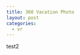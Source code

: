 ```yaml
---
title: 360 Vacation Photo
layout: post
categories:
  - vr
---
```

<script src="https://aframe.io/releases/0.9.0/aframe.min.js"></script>

<p>test2</p>
<a-scene>
  <a-sky src="/assets/images/PANO_20181020_140254.jpg"></a-sky>
</a-scene>
